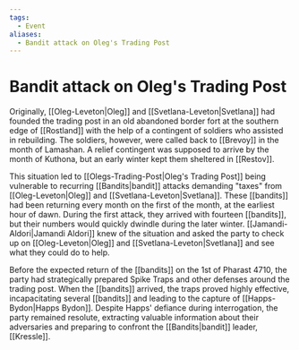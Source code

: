 ```yaml
---
tags:
  - Event
aliases:
  - Bandit attack on Oleg's Trading Post
---
```

# Bandit attack on Oleg's Trading Post
Originally, [[Oleg-Leveton|Oleg]] and [[Svetlana-Leveton|Svetlana]] had founded the trading post in an old abandoned border fort at the southern edge of [[Rostland]] with the help of a contingent of soldiers who assisted in rebuilding. The soldiers, however, were called back to [[Brevoy]] in the month of Lamashan. A relief contingent was supposed to arrive by the month of Kuthona, but an early winter kept them sheltered in [[Restov]]. 

This situation led to [[Olegs-Trading-Post|Oleg's Trading Post]] being vulnerable to recurring [[Bandits|bandit]] attacks demanding "taxes" from [[Oleg-Leveton|Oleg]] and [[Svetlana-Leveton|Svetlana]]. These [[bandits]] had been returning every month on the first of the month, at the earliest hour of dawn. During the first attack, they arrived with fourteen [[bandits]], but their numbers would quickly dwindle during the later winter. [[Jamandi-Aldori|Jamandi Aldori]] knew of the situation and asked the party to check up on [[Oleg-Leveton|Oleg]] and [[Svetlana-Leveton|Svetlana]] and see what they could do to help. 

Before the expected return of the [[bandits]] on the 1st of Pharast 4710, the party had strategically prepared Spike Traps and other defenses around the trading post. When the [[bandits]] arrived, the traps proved highly effective, incapacitating several [[bandits]] and leading to the capture of [[Happs-Bydon|Happs Bydon]]. Despite Happs' defiance during interrogation, the party remained resolute, extracting valuable information about their adversaries and preparing to confront the [[Bandits|bandit]] leader, [[Kressle]].